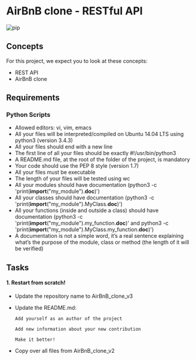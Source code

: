 # AirBnB clone - RESTful API
![pip](https://user-images.githubusercontent.com/111175597/235377300-3e575aa0-7e90-4a78-8875-27591938c69a.png)

## Concepts
For this project, we expect you to look at these concepts:

* REST API
* AirBnB clone

## Requirements
### Python Scripts
* Allowed editors: vi, vim, emacs
* All your files will be interpreted/compiled on Ubuntu 14.04 LTS using python3 (version 3.4.3)
* All your files should end with a new line
* The first line of all your files should be exactly #!/usr/bin/python3
* A README.md file, at the root of the folder of the project, is mandatory
* Your code should use the PEP 8 style (version 1.7)
* All your files must be executable
* The length of your files will be tested using wc
* All your modules should have documentation (python3 -c 'print(__import__("my_module").__doc__)')
* All your classes should have documentation (python3 -c 'print(__import__("my_module").MyClass.__doc__)')
* All your functions (inside and outside a class) should have documentation (python3 -c 'print(__import__("my_module").my_function.__doc__)' and python3 -c 'print(__import__("my_module").MyClass.my_function.__doc__)')
* A documentation is not a simple word, it’s a real sentence explaining what’s the purpose of the module, class or method (the length of it will be verified)

## Tasks
#### 1. Restart from scratch!
* Update the repository name to AirBnB_clone_v3
* Update the README.md:

      Add yourself as an author of the project
           
      Add new information about your new contribution
                
      Make it better!
* Copy over all files from AirBnB_clone_v2
